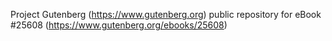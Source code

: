 Project Gutenberg (https://www.gutenberg.org) public repository for eBook #25608 (https://www.gutenberg.org/ebooks/25608)
